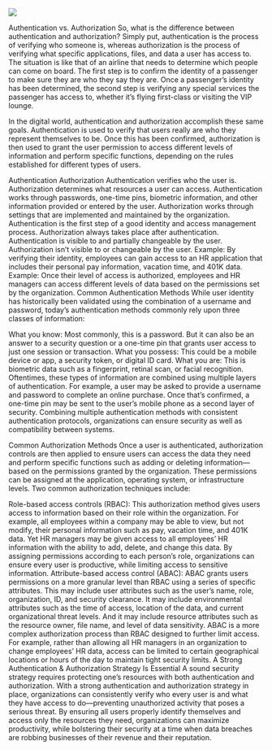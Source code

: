 
![](http://cdn.differencebetween.net/wp-content/uploads/2017/10/Difference-between-Authentication-and-Authorization.png)

Authentication vs. Authorization
So, what is the difference between authentication and authorization? Simply put, authentication is the process of verifying who someone is, whereas authorization is the process of verifying what specific applications, files, and data a user has access to. The situation is like that of an airline that needs to determine which people can come on board. The first step is to confirm the identity of a passenger to make sure they are who they say they are. Once a passenger’s identity has been determined, the second step is verifying any special services the passenger has access to, whether it’s flying first-class or visiting the VIP lounge.

In the digital world, authentication and authorization accomplish these same goals. Authentication is used to verify that users really are who they represent themselves to be. Once this has been confirmed, authorization is then used to grant the user permission to access different levels of information and perform specific functions, depending on the rules established for different types of users.

Authentication	Authorization
Authentication verifies who the user is.	Authorization determines what resources a user can access.
Authentication works through passwords, one-time pins, biometric information, and other information provided or entered by the user.	Authorization works through settings that are implemented and maintained by the organization.
Authentication is the first step of a good identity and access management process.	Authorization always takes place after authentication.
Authentication is visible to and partially changeable by the user.	Authorization isn’t visible to or changeable by the user.
Example: By verifying their identity, employees can gain access to an HR application that includes their personal pay information, vacation time, and 401K data.	Example: Once their level of access is authorized, employees and HR managers can access different levels of data based on the permissions set by the organization.
Common Authentication Methods
While user identity has historically been validated using the combination of a username and password, today’s authentication methods commonly rely upon three classes of information:

What you know: Most commonly, this is a password. But it can also be an answer to a security question or a one-time pin that grants user access to just one session or transaction. 
What you possess: This could be a mobile device or app, a security token, or digital ID card.
What you are: This is biometric data such as a fingerprint, retinal scan, or facial recognition.
Oftentimes, these types of information are combined using multiple layers of authentication. For example, a user may be asked to provide a username and password to complete an online purchase. Once that’s confirmed, a one-time pin may be sent to the user’s mobile phone as a second layer of security. Combining multiple authentication methods with consistent authentication protocols, organizations can ensure security as well as compatibility between systems.

Common Authorization Methods
Once a user is authenticated, authorization controls are then applied to ensure users can access the data they need and perform specific functions such as adding or deleting information—based on the permissions granted by the organization. These permissions can be assigned at the application, operating system, or infrastructure levels. Two common authorization techniques include:

Role-based access controls (RBAC): This authorization method gives users access to information based on their role within the organization. For example, all employees within a company may be able to view, but not modify, their personal information such as pay, vacation time, and 401K data. Yet HR managers may be given access to all employees’ HR information with the ability to add, delete, and change this data. By assigning permissions according to each person’s role, organizations can ensure every user is productive, while limiting access to sensitive information.
Attribute-based access control (ABAC): ABAC grants users permissions on a more granular level than RBAC using a series of specific attributes. This may include user attributes such as the user’s name, role, organization, ID, and security clearance. It may include environmental attributes such as the time of access, location of the data, and current organizational threat levels. And it may include resource attributes such as the resource owner, file name, and level of data sensitivity. ABAC is a more complex authorization process than RBAC designed to further limit access. For example, rather than allowing all HR managers in an organization to change employees’ HR data, access can be limited to certain geographical locations or hours of the day to maintain tight security limits.
A Strong Authentication & Authorization Strategy Is Essential
A sound security strategy requires protecting one’s resources with both authentication and authorization. With a strong authentication and authorization strategy in place, organizations can consistently verify who every user is and what they have access to do—preventing unauthorized activity that poses a serious threat. By ensuring all users properly identify themselves and access only the resources they need, organizations can maximize productivity, while bolstering their security at a time when data breaches are robbing businesses of their revenue and their reputation. 
